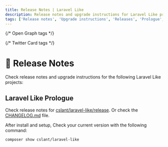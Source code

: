 ```yaml
---
title: Release Notes | Laravel Like
description: Release notes and upgrade instructions for Laravel Like projects. Check the release notes and upgrade instructions for Laravel Like projects. See the release notes and upgrade instructions for Laravel Like projects.
tags: ['Release notes', 'Upgrade instructions', 'Releases', 'Prologue', 'Laravel Like Prologue', 'Laravel Like Release Notes']
---
```


<head>
  <meta name="robots" content="index,follow" />
  <meta name="author" content="CSlant" />
  <link rel="canonical" href="https://docs.cslant.com/laravel-like/prologue/releases" />
  
  {/* Open Graph tags */}
  <meta property="og:title" content="Release Notes | Laravel Like" />
  <meta property="og:description" content="Release notes and upgrade instructions for Laravel Like projects. Check the release notes and upgrade instructions for Laravel Like projects. See the release..." />
  <meta property="og:type" content="article" />
  <meta property="og:url" content="https://docs.cslant.com/laravel-like/prologue/releases" />
  
  {/* Twitter Card tags */}
  <meta name="twitter:card" content="summary" />
  <meta name="twitter:title" content="Release Notes | Laravel Like" />
  <meta name="twitter:description" content="Release notes and upgrade instructions for Laravel Like projects. Check the release notes and upgrade instructions for Laravel Like projects. See the release..." />
</head>

# 🚀 Release Notes

Check release notes and upgrade instructions for the following Laravel Like projects:

## Laravel Like Prologue

Check release notes
for [cslant/laravel-like/release](https://github.com/cslant/laravel-like/releases). Or check the [CHANGELOG.md](https://github.com/cslant/laravel-like/blob/main/CHANGELOG.md) file.


After install and setup, Check your current version with the following command:

```bash
composer show cslant/laravel-like
```
